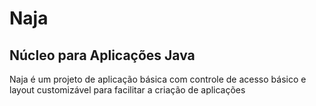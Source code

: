 # Naja
Núcleo para Aplicações Java
---------------------------

Naja é um projeto de aplicação básica com controle de acesso básico e layout customizável para facilitar a criação de aplicações
